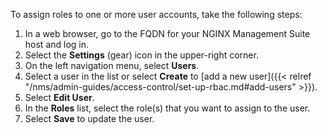 To assign roles to one or more user accounts, take the following steps:

1. In a web browser, go to the FQDN for your NGINX Management Suite host and log in.
2. Select the **Settings** (gear) icon in the upper-right corner.
3. On the left navigation menu, select **Users**.
4. Select a user in the list or select **Create** to [add a new user]({{< relref "/nms/admin-guides/access-control/set-up-rbac.md#add-users" >}}).
5. Select **Edit User**.
6. In the **Roles** list, select the role(s) that you want to assign to the user.
7. Select **Save** to update the user.

<!-- Do not remove. Keep this code at the bottom of the include -->
<!-- DOCS-1025 -->